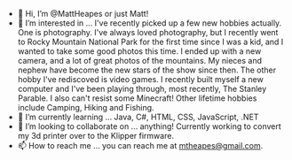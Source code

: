 - 👋 Hi, I’m @MattHeapes or just Matt! 
- 👀 I’m interested in ... I've recently picked up a few new hobbies actually. One is photography. I've always loved photography, but I recently went to Rocky Mountain National Park for the first time since I was a kid, and I wanted to take some good photos this time. I ended up with a new camera, and a lot of great photos of the mountains.  My nieces and nephew have become the new stars of the show since then. The other hobby I've rediscoved is video games. I recently built myself a new computer and I've been playing through, most recently, The Stanley Parable.  I also can't resist some Minecraft! Other lifetime hobbies include Camping, Hiking and Fishing.
- 🌱 I’m currently learning ... Java, C#, HTML, CSS, JavaScript, .NET
- 💞️ I’m looking to collaborate on ... anything! Currently working to convert my 3d printer over to the Klipper firmware.
- 📫 How to reach me ... you can reach me at mtheapes@gmail.com.

<!---
MattHeapes/MattHeapes is a ✨ special ✨ repository because its `README.md` (this file) appears on your GitHub profile.
You can click the Preview link to take a look at your changes.
--->
